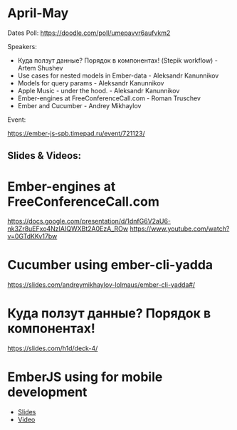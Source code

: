# April-May

Dates Poll: https://doodle.com/poll/umepavvr6aufvkm2

Speakers:

- Куда ползут данные? Порядок в компонентах! (Stepik workflow) - Artem Shushev
- Use cases for nested models in Ember-data - Aleksandr Kanunnikov
- Models for query params - Aleksandr Kanunnikov
- Apple Music - under the hood. - Aleksandr Kanunnikov
- Ember-engines at FreeConferenceCall.com - Roman Truschev
- Ember and Cucumber - Andrey Mikhaylov

Event:

https://ember-js-spb.timepad.ru/event/721123/

##  Slides & Videos:

# Ember-engines at FreeConferenceCall.com
https://docs.google.com/presentation/d/1dnfG6V2aU6-nk3Zr8uEFxo4NzIAIQWXBt2A0EzA_ROw
https://www.youtube.com/watch?v=0GTdKKv17bw


# Cucumber using ember-cli-yadda
https://slides.com/andreymikhaylov-lolmaus/ember-cli-yadda#/

# Куда ползут данные? Порядок в компонентах!
https://slides.com/h1d/deck-4/

# EmberJS using for mobile development
- [Slides](https://www.slideshare.net/DenisNazarenko2/spb-meetup-052518)
- [Video](https://youtu.be/lckVYEFqGwM)
